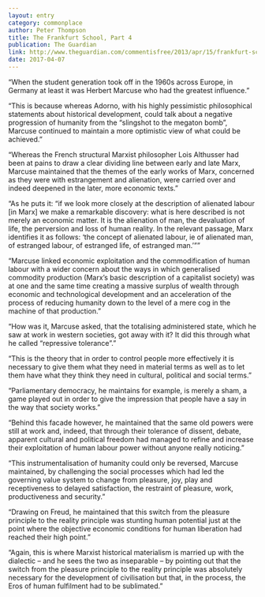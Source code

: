 ```yaml
---
layout: entry
category: commonplace
author: Peter Thompson
title: The Frankfurt School, Part 4
publication: The Guardian
link: http://www.theguardian.com/commentisfree/2013/apr/15/frankfurt-school-herbert-marcuse
date: 2017-04-07
---
```


“When the student generation took off in the 1960s across Europe, in Germany at least it was Herbert Marcuse who had the greatest influence.”

“This is because whereas Adorno, with his highly pessimistic philosophical statements about historical development, could talk about a negative progression of humanity from the “slingshot to the megaton bomb”, Marcuse continued to maintain a more optimistic view of what could be achieved.”

“Whereas the French structural Marxist philosopher Lois Althusser had been at pains to draw a clear dividing line between early and late Marx, Marcuse maintained that the themes of the early works of Marx, concerned as they were with estrangement and alienation, were carried over and indeed deepened in the later, more economic texts.”

“As he puts it: “if we look more closely at the description of alienated labour [in Marx] we make a remarkable discovery: what is here described is not merely an economic matter. It is the alienation of man, the devaluation of life, the perversion and loss of human reality. In the relevant passage, Marx identifies it as follows: ‘the concept of alienated labour, ie of alienated man, of estranged labour, of estranged life, of estranged man.’””

“Marcuse linked economic exploitation and the commodification of human labour with a wider concern about the ways in which generalised commodity production (Marx’s basic description of a capitalist society) was at one and the same time creating a massive surplus of wealth through economic and technological development and an acceleration of the process of reducing humanity down to the level of a mere cog in the machine of that production.”

“How was it, Marcuse asked, that the totalising administered state, which he saw at work in western societies, got away with it? It did this through what he called “repressive tolerance”.”

“This is the theory that in order to control people more effectively it is necessary to give them what they need in material terms as well as to let them have what they think they need in cultural, political and social terms.”

“Parliamentary democracy, he maintains for example, is merely a sham, a game played out in order to give the impression that people have a say in the way that society works.”

“Behind this facade however, he maintained that the same old powers were still at work and, indeed, that through their tolerance of dissent, debate, apparent cultural and political freedom had managed to refine and increase their exploitation of human labour power without anyone really noticing.”

“This instrumentalisation of humanity could only be reversed, Marcuse maintained, by challenging the social processes which had led the governing value system to change from pleasure, joy, play and receptiveness to delayed satisfaction, the restraint of pleasure, work, productiveness and security.”

“Drawing on Freud, he maintained that this switch from the pleasure principle to the reality principle was stunting human potential just at the point where the objective economic conditions for human liberation had reached their high point.”

“Again, this is where Marxist historical materialism is married up with the dialectic – and he sees the two as inseparable – by pointing out that the switch from the pleasure principle to the reality principle was absolutely necessary for the development of civilisation but that, in the process, the Eros of human fulfilment had to be sublimated.”

